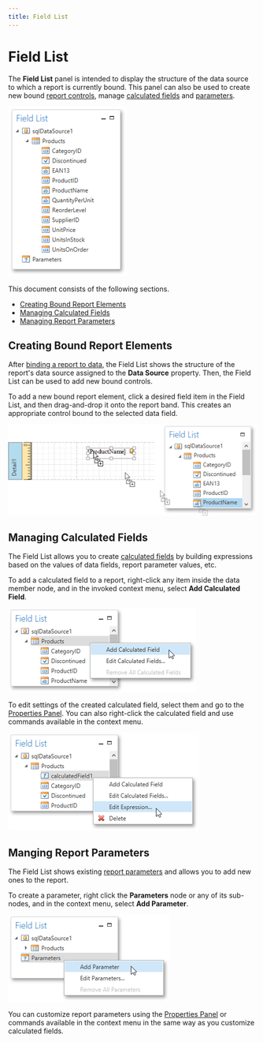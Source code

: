 ```yaml
---
title: Field List
---
```

# Field List
The **Field List** panel is intended to display the structure of the data source to which a report is currently bound. This panel can also be used to create new bound [report controls](../report-elements/report-controls.md), manage [calculated fields](../creating-reports/providing-data/calculated-fields.md) and [parameters](../creating-reports/providing-data/report-parameters.md).

![WPFDesigner_FieldList](../../../../images/img120418.png)

This document consists of the following sections.
* [Creating Bound Report Elements](#binding)
* [Managing Calculated Fields](#calcfields)
* [Managing Report Parameters](#parameters)

<a name="binding"/>

## Creating Bound Report Elements
After [binding a report to data](../../report-designer-for-winforms/create-reports/binding-a-report-to-data.md), the Field List shows the structure of the report's data source assigned to the **Data Source** property. Then, the Field List can be used to add new bound controls.

To add a new bound report element, click a desired field item in the Field List, and then drag-and-drop it onto the report band. This creates an appropriate control bound to the selected data field.

![WPFDesigner_FieldListAddingElement](../../../../images/img120420.png)

<a name="calcfields"/>

## Managing Calculated Fields
The Field List allows you to create [calculated fields](../creating-reports/providing-data/calculated-fields.md) by building expressions based on the values of data fields, report parameter values, etc.

To add a calculated field to a report, right-click any item inside the data member node, and in the invoked context menu, select **Add Calculated Field**.

![WPFDesigner_FieldListAddingCalcField](../../../../images/img123013.png)

To edit settings of the created calculated field, select them and go to the [Properties Panel](properties-panel.md). You can also right-click the calculated field and use commands available in the context menu.

![WPFDesigner_FieldListManagingCalcField](../../../../images/img123014.png)

<a name="parameters"/>

## Manging Report Parameters
The Field List shows existing [report parameters](../creating-reports/providing-data/report-parameters.md) and allows you to add new ones to the report.

To create a parameter, right click the **Parameters** node or any of its sub-nodes, and in the context menu, select **Add Parameter**.

![WPFDesigner_FieldListAddingParameter](../../../../images/img123015.png)

You can customize report parameters using the [Properties Panel](properties-panel.md) or commands available in the context menu in the same way as you customize calculated fields.